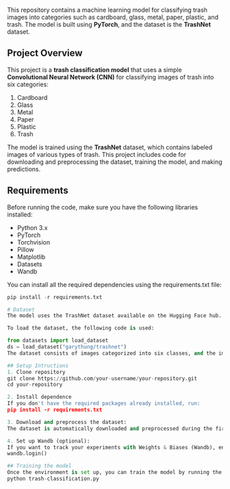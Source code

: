 This repository contains a machine learning model for classifying trash images into categories such as cardboard, glass, metal, paper, plastic, and trash. The model is built using **PyTorch**, and the dataset is the **TrashNet** dataset.

## Project Overview

This project is a **trash classification model** that uses a simple **Convolutional Neural Network (CNN)** for classifying images of trash into six categories:
1. Cardboard
2. Glass
3. Metal
4. Paper
5. Plastic
6. Trash

The model is trained using the **TrashNet** dataset, which contains labeled images of various types of trash. This project includes code for downloading and preprocessing the dataset, training the model, and making predictions.

## Requirements

Before running the code, make sure you have the following libraries installed:

- Python 3.x
- PyTorch
- Torchvision
- Pillow
- Matplotlib
- Datasets
- Wandb

You can install all the required dependencies using the requirements.txt file:
```python
pip install -r requirements.txt

# Dataset
The model uses the TrashNet dataset available on the Hugging Face hub.

To load the dataset, the following code is used:

from datasets import load_dataset
ds = load_dataset("garythung/trashnet")
The dataset consists of images categorized into six classes, and the images are saved locally for training the model.

## Setup Intructions
1. Clone repository
git clone https://github.com/your-username/your-repository.git
cd your-repository

2. Install dependence
If you don't have the required packages already installed, run:
pip install -r requirements.txt

3. Download and preprocess the dataset:
The dataset is automatically downloaded and preprocessed during the first run. It will be stored in the ./data_trash directory.

4. Set up Wandb (optional):
If you want to track your experiments with Weights & Biases (Wandb), ensure that you have a Wandb account and login using:
wandb.login()

## Training the model
Once the environment is set up, you can train the model by running the following script:
python trash-classification.py
